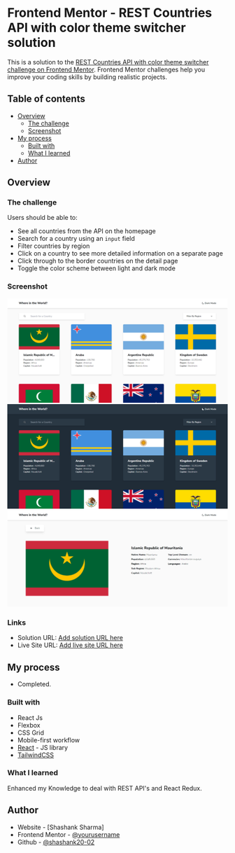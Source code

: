# Frontend Mentor - REST Countries API with color theme switcher solution

This is a solution to the [REST Countries API with color theme switcher challenge on Frontend Mentor](https://www.frontendmentor.io/challenges/rest-countries-api-with-color-theme-switcher-5cacc469fec04111f7b848ca). Frontend Mentor challenges help you improve your coding skills by building realistic projects.

## Table of contents

- [Overview](#overview)
  - [The challenge](#the-challenge)
  - [Screenshot](#screenshot)
- [My process](#my-process)
  - [Built with](#built-with)
  - [What I learned](#what-i-learned)
- [Author](#author)

## Overview

### The challenge

Users should be able to:

- See all countries from the API on the homepage
- Search for a country using an `input` field
- Filter countries by region
- Click on a country to see more detailed information on a separate page
- Click through to the border countries on the detail page
- Toggle the color scheme between light and dark mode

### Screenshot

![](./src/assets/1.png)
![](./src/assets/2.png)
![](./src/assets/3.png)

### Links

- Solution URL: [Add solution URL here](https://your-solution-url.com)
- Live Site URL: [Add live site URL here](https://your-live-site-url.com)

## My process

- Completed.

### Built with

- React Js
- Flexbox
- CSS Grid
- Mobile-first workflow
- [React](https://reactjs.org/) - JS library
- [TailwindCSS](https://tailwindcss.com/)

### What I learned

Enhanced my Knowledge to deal with REST API's and React Redux.

## Author

- Website - [Shashank Sharma]
- Frontend Mentor - [@yourusername](https://www.frontendmentor.io/profile/shashank20-02)
- Github - [@shashank20-02](https://www.github.com/shashank20-02)
